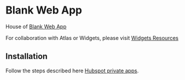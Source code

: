 # Blank Web App

House of [Blank Web App](https://marketplace.mendix.com/link/component/51830)

For collaboration with Atlas or Widgets, please visit [Widgets Resources](https://github.com/mendix/widgets-resources)

## Installation

Follow the steps described here [Hubspot private apps](https://developers.hubspot.com/docs/api/private-apps).
